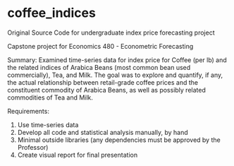 # coffee_indices
Original Source Code for undergraduate index price forecasting project

Capstone project for Economics 480 - Econometric Forecasting

Summary: Examined time-series data for index price for Coffee (per lb) and the related indices of Arabica Beans (most common bean used commercially), Tea, and Milk.
 The goal was to explore and quantify, if any, the actual relationship between retail-grade coffee prices and the constituent commodity of Arabica Beans, as well as possibly related commodities of Tea and Milk.
 
 Requirements: 
 1. Use time-series data 
 2. Develop all code and statistical analysis manually, by hand
 3. Minimal outside libraries (any dependencies must be approved by the Professor)
 4. Create visual report for final presentation
